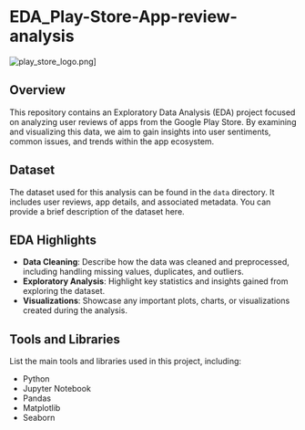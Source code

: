 # EDA_Play-Store-App-review-analysis

![play_store_logo.png](https://www.google.com/url?sa=i&url=https%3A%2F%2Fwww.kaggle.com%2Fcode%2Fahmedmohamedmahrous%2Fgoogle-play-store-eda-rating-prediction&psig=AOvVaw26hbJMAmx5ljuddEtx_H2Y&ust=1697870744511000&source=images&cd=vfe&opi=89978449&ved=0CBEQjRxqFwoTCLDsuMaDhIIDFQAAAAAdAAAAABAE)]

## Overview

This repository contains an Exploratory Data Analysis (EDA) project focused on analyzing user reviews of apps from the Google Play Store. By examining and visualizing this data, we aim to gain insights into user sentiments, common issues, and trends within the app ecosystem.

## Dataset

The dataset used for this analysis can be found in the `data` directory. It includes user reviews, app details, and associated metadata. You can provide a brief description of the dataset here.

## EDA Highlights

- **Data Cleaning**: Describe how the data was cleaned and preprocessed, including handling missing values, duplicates, and outliers.
- **Exploratory Analysis**: Highlight key statistics and insights gained from exploring the dataset.
- **Visualizations**: Showcase any important plots, charts, or visualizations created during the analysis.

## Tools and Libraries

List the main tools and libraries used in this project, including:

- Python
- Jupyter Notebook
- Pandas
- Matplotlib
- Seaborn
